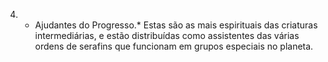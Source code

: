 ﻿4. * Ajudantes do Progresso.* Estas são as mais espirituais das criaturas intermediárias, e estão distribuídas como assistentes das várias ordens de serafins que funcionam em grupos especiais no planeta.